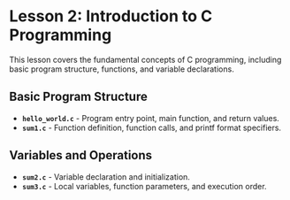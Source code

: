 # Lesson 2: Introduction to C Programming

This lesson covers the fundamental concepts of C programming, including basic program structure, functions, and variable declarations.

## Basic Program Structure
- **`hello_world.c`** - Program entry point, main function, and return values.
- **`sum1.c`** - Function definition, function calls, and printf format specifiers.

## Variables and Operations
- **`sum2.c`** - Variable declaration and initialization.
- **`sum3.c`** - Local variables, function parameters, and execution order.
